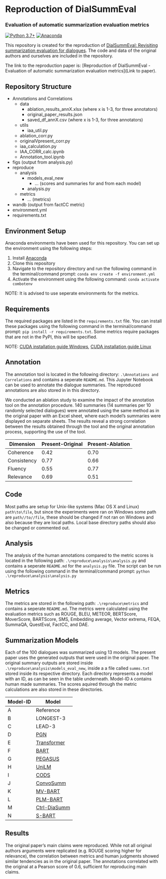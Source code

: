 # Reproduction of DialSummEval  
### Evaluation of automatic summarization evaluation metrics

[![Python 3.7+](https://img.shields.io/badge/python-3.8-blue.svg)](https://www.python.org/downloads/release/python-380/) [![Anaconda](https://anaconda.org/conda-forge/terraform-provider-github/badges/version.svg)](https://docs.anaconda.com/anaconda/install/)

This repository is created for the reproduction of [DialSummEval: Revisiting summarization evaluation for dialogues](https://aclanthology.org/2022.naacl-main.418). The code and data of the original authors and ourselves are included in the repository. 

The link to the reproduction paper is: [Reproduction of DialSummEval - Evaluation of automatic summarization evaluation metrics](Link to paper).

## Repository Structure

- Annotations and Correlations
    - data
        - ablation_results_annX.xlsx (where x is 1-3, for three annotators)
        - original_paper_results.json
        - saved_df_annX.csv (where x is 1-3, for three annotators)
    - utils
        - iaa_util.py
    - ablation_corr.py
    - originalVpresent_corr.py
    - iaa_calculation.py
    - IAA_CORR_calc.ipynb
    - Annotation_tool.ipynb
- figs (output from analysis.py)
- reproduce
    - analysis
        - models_eval_new
            - ... (scores and summaries for and from each model)
        - analysis.py
    - metrics
        - ... (metrics)
- wandb (output from factCC metric)
- environment.yml
- requirements.txt


## Environment Setup

Anaconda environments have been used for this repository. You can set up the environment using the following steps:

1. Install [Anaconda](https://docs.anaconda.com/anaconda/install/)
2. Clone this repository
3. Navigate to the repository directory and run the following command in the terminal/command prompt: `conda env create -f environment.yml`
4. Activate the environment using the following command: `conda activate combotenv`

NOTE: It is advised to use seperate environments for the metrics.

## Requirements

The required packages are listed in the `requirements.txt` file. You can install these packages using the following command in the terminal/command prompt: `pip install -r requirements.txt`. Some metrics require packages that are not in the PyPI, this will be specified.

NOTE: [CUDA installation guide Windows](https://docs.nvidia.com/cuda/cuda-installation-guide-microsoft-windows/), [CUDA installation guide Linux](https://docs.nvidia.com/cuda/cuda-installation-guide-linux/index.html)

## Annotation

The annotation tool is located in the following directory: `.\Annotations and Correlations` and contains a seperate `README.md`. This Jupyter Notebook can be used to annotate the dialogue summaries. The reproduced annotations are also stored in in this directory.

We conducted an ablation study to examine the impact of the annotation tool on the annotation procedure. 140 summaries (14 summaries per 10 randomly selected dialogues) were annotated using the same method as in the original paper with an Excel sheet, where each model’s summaries were displayed on separate sheets. The results reveal a strong correlation between the results obtained through the tool and the original annotation process, supporting the use of the tool.

| Dimension | Present-Original | Present-Ablation |
|-----------|------------------|------------------|
| Coherence | 0.42             | 0.70             |
| Consistency | 0.77             | 0.66             |
| Fluency | 0.55             | 0.77             |
| Relevance | 0.69             | 0.51             |

## Code

Most paths are setup for Unix-like systems (Mac OS X and Linux) `path\to\file`, but since the experiments were ran on Windows some path are `path//to//file`, these should be changed if not ran on Windows and also because they are local paths. Local base directory paths should also be changed or commented out.

## Analysis

The analysis of the human annotations compared to the metric scores is located in the following path: `.\reproduce\analysis\analysis.py` and contains a seperate `README.md` for the `analysis.py` file. The script can be run using the following command in the terminal/command prompt: `python .\reproduce\analysis\analysis.py`

## Metrics

The metrics are stored in the following path: `.\reproduce\metrics` and contains a seperate `README.md`. The metrics were calculated using the evaluation metrics such as ROUGE, BLEU, METEOR, BERTScore, MoverScore, BARTScore, SMS, Embedding average, Vector extrema, FEQA, SummaQA, QuestEval, FactCC, and DAE.

## Summarization Models

Each of the 100 dialogues was summarized using 13 models. The present paper uses the generated outputs that were used in the original paper. The original summary outputs are stored inside `.\reproduce\analysis\models_eval_new`, inside a a file called `summs.txt` stored inside its respective directory. Each directory represents a model with an ID, as can be seen in the table underneath. Model-ID `A` contains human made summaries. The scores aquired through the metric calculations are also stored in these directories.

| Model-ID | Model        |
|----------|--------------|
|   A      | Reference|
|   B      | LONGEST-3|
|   C      | LEAD-3|
|   D      | [PGN](https://doi.org/10.18653/v1/P17-1099)|
|   E      | [Transformer](https://proceedings.neurips.cc/paper/2017/file/3f5ee243547dee91fbd053c1c4a845aa-Paper.pdf)|
|   F      | [BART](https://doi.org/10.18653/v1/2020.acl-main.703)|
|   G      | [PEGASUS](https://arxiv.org/pdf/1912.08777.pdf)|
|   H      | [UniLM](https://proceedings.neurips.cc/paper/2019/file/c20bb2d9a50d5ac1f713f8b34d9aac5a-Paper.pdf)|
|   I      | [CODS](https://doi.org/10.18653/v1/2021.findings-acl.454)|
|   J      | [ConvoSumm](https://doi.org/10.18653/v1/2021.acl-long.535)|
|   K      | [MV-BART](https://doi.org/10.18653/v1/2020.emnlp-main.336)|
|   L      | [PLM-BART](https://doi.org/10.18653/v1/2021.acl-long.117)|
|   M      | [Ctrl-DiaSumm](https://aclanthology.org/2021.emnlp-main.8/)|
|   N      | [S-BART](https://aclanthology.org/2021.naacl-main.109/)|


## Results

The original paper’s main claims were reproduced. While not all original authors arguments were replicated (e.g. ROUGE scoring higher for relevance), the correlation between metrics and human judgments showed similar tendencies as in the original paper. The annotations correlated with the original at a Pearson score of 0.6, sufficient for reproducing main claims.





